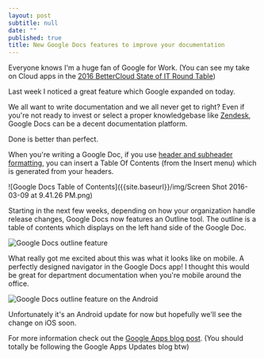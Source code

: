 ```yaml
---
layout: post
subtitle: null
date: ""
published: true
title: New Google Docs features to improve your documentation
---
```



Everyone knows I'm a huge fan of Google for Work. (You can see my take on Cloud apps in the [2016 BetterCloud State of IT Round Table](http://blog.bettercloud.com/moving-to-the-cloud/))

Last week I noticed a great feature which Google expanded on today.

We all want to write documentation and we all never get to right? Even if you're not ready to invest or select a proper knowledgebase like [Zendesk](https://www.zendesk.com), Google Docs can be a decent documentation platform.

Done is better than perfect.

When you're writing a Google Doc, if you use [header and subheader formatting](https://support.google.com/docs/answer/116338?hl=en), you can insert a Table Of Contents (from the Insert menu) which is generated from your headers.

![Google Docs Table of Contents]({{site.baseurl}}/img/Screen Shot 2016-03-09 at 9.41.26 PM.png)

Starting in the next few weeks, depending on how your organization handle release changes, Google Docs now features an Outline tool. The outline is a table of contents which displays on the left hand side of the Google Doc.

![Google Docs outline feature]({{site.baseurl}}/img/gdoc-outline.png)

What really got me excited about this was what it looks like on mobile. A perfectly designed navigator in the Google Docs app! I thought this would be great for department documentation when you're mobile around the office.

![Google Docs outline feature on the Android]({{site.baseurl}}/img/gdoc-outline-mobile.png)

Unfortunately it's an Android update for now but hopefully we'll see the change on iOS soon.

For more information check out the [Google Apps blog post](http://googleappsupdates.blogspot.com/2016/03/navigate-documents-quickly-and-easily.html). (You should totally be following the Google Apps Updates blog btw)
